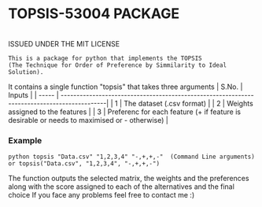 # TOPSIS-53004 PACKAGE 
<br>
    ISSUED UNDER THE MIT LICENSE

```
This is a package for python that implements the TOPSIS 
(The Technique for Order of Preference by Simmilarity to Ideal Solution).
```

  It contains a single function "topsis" that takes three arguments
| S.No. | Inputs                                                                                      |
| ----- | --------------------------------------------------------------------------------------------|
| 1     | The dataset (.csv format)                                                                   |
| 2     | Weights assigned to the features                                                            |
| 3     | Preferenc for each feature (+ if feature is desirable or needs to maximised or - otherwise) |

### Example
```
python topsis "Data.csv" "1,2,3,4" "-,+,+,-"  (Command Line arguments)
or topsis("Data.csv", "1,2,3,4", "-,+,+,-")
```
The function outputs the selected matrix, the weights and the preferences along with the score assigned to each of the alternatives and the final choice
If you face any problems feel free to contact me :)
